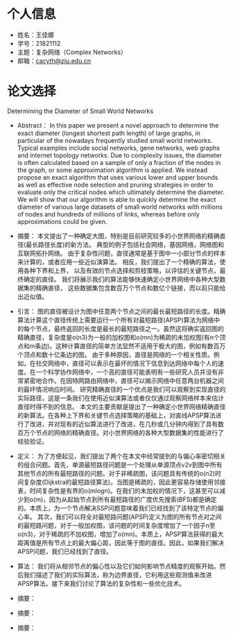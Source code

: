 
# 个人信息
- 姓名：王佳娜
- 学号：21821112
- 主题：复杂网络（Complex Networks）
- 邮箱：cacyth@zju.edu.cn

# 论文选择

Determining the Diameter of Small World Networks

- Abstract：
In this paper we present a novel approach to determine the exact diameter (longest shortest path length) of large graphs, 
in particular of the nowadays frequently studied small world networks. Typical examples include social networks, 
gene networks, web graphs and internet topology networks. Due to complexity issues, the diameter is often calculated
based on a sample of only a fraction of the nodes in the graph, or some approximation algorithm is applied. 
We instead propose an exact algorithm that uses various lower and upper bounds as well as effective node selection 
and pruning strategies in order to evaluate only the critical nodes which ultimately determine the diameter. 
We will show that our algorithm is able to quickly determine the exact diameter of various large datasets of 
small world networks with millions of nodes and hundreds of millions of links, whereas before only approximations 
could be given.

- 摘要：
本文提出了一种确定大图，特别是目前研究较多的小世界网络的精确直径(最长路径长度)的新方法。 典型的例子包括社会网络，基因网络，网络图和互联网拓扑网络。 
由于复杂性问题，直径通常是基于图中一小部分节点的样本来计算的，或者应用一些近似演算法。 相反，我们提出了一个精确的算法，使用各种下界和上界，
以及有效的节点选择和剪枝策略，以评估的关键节点，最终确定的直径。 我们将展示我们的算法能够快速确定小世界网络中各种大型数据集的精确直径，
这些数据集包含数百万个节点和数亿个链接，而以前只能给出近似值。

- 引言：
图的直径被设计为图中任意两个节点之间的最长最短路径的长度。精确算法计算这个直径传统上需要运行一个所有对最短路径(APSP)算法为网络中的每个节点，最终返回的长度是最长的最短路径之一。虽然这将确实返回图的精确直径，复杂度是o(n3)为一般的加权图和o(mn)为稀疏的未加权图(有n个顶点和m条边)。这种计算直径的简单方法显然不适用于极大的图，例如有数百万个顶点和数十亿条边的图。
由于多种原因，直径是网络的一个相关性质。例如，在社交网络中，直径可以表示在最坏的情况下信息到达网络中每个人的速度。在一个科学协作网络中，一个高的直径可能表明有一些研究人员并没有非常紧密地合作。在因特网路由网络中，直径可以揭示网络中任意两台机器之间的最坏情况响应时间。
研究精确直径的一个优点是我们可以观察到实现直径的实际路径，这是一条我们在使用近似演算法或者仅仅通过观察网络样本来估计直径时得不到的信息。
本文的主要贡献是提出了一种确定小世界网络精确直径的新算法。在各种上下界和关键节点选择策略的基础上，对直线APSP算法进行了改进，并对现有的近似算法进行了改进，在几秒或几分钟内得到了具有数百万个节点的网络的精确直径。对小世界网络的各种大型数据集的性能进行了经验验证。

- 定义：
为了方便起见，我们提出了两个在本文中经常提到的与偏心率密切相关的组合问题。首先，单源最短路径问题是一个处理从单源顶点v2v到图中所有其他节点的所有最短路径的问题。对于非稀疏图，该问题具有传统的o(n2)时间复杂度(Dijkstra的最短路径算法)。当图是稀疏的，因此更容易存储使用邻接表，时间复杂性是有界的o(mlogn)。在我们的未加权的情况下，这甚至可以减少到o(m)，因为从起始节点到所有最短路径的广度优先搜索(BFS)都是确定的。本质上，为一个节点解决SSP问题意味着我们已经找到了该特定节点的偏心率。
其次，我们可以将全对最短路问题(APSP)定义为图的所有节点对之间的最短路问题，对于一般加权图，该问题的时间复杂度增加了一个因子n至o(n3)，对于稀疏的不加权图，增加了o(mn)。本质上，APSP算法获得的最大距离值是所有节点上的最大偏心距，因此等于图的直径。因此，如果我们解决APSP问题，我们已经找到了直径。

- 算法：
我们将从相邻节点的偏心性以及它们如何影响节点精度的观察开始。然后我们描述了我们的实际算法，称为边界直径，它利用这些观测值来改进APSP算法。接下来我们讨论了算法的复杂性和一些优化技术。
- 摘要：
- 摘要：
- 摘要：
